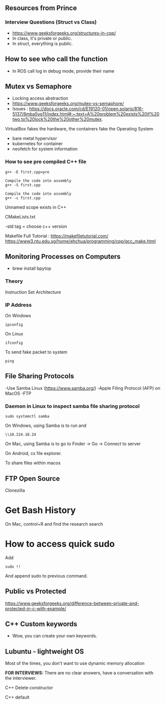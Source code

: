 ## Resources from Prince

### Interview Questions (Struct vs Class) 
- https://www.geeksforgeeks.org/structures-in-cpp/
- In class, it's private or public.
- In struct, everything is public.

## How to see who call the function
- In ROS call log in debug mode, provide their name

## Mutex vs Semaphore
- Locking access abstraction
- https://www.geeksforgeeks.org/mutex-vs-semaphore/
- Issues : https://docs.oracle.com/cd/E19120-01/open.solaris/816-5137/6mba5vq11/index.html#:~:text=A%20problem%20exists%20if%20two,to%20lock%20the%20other%20mutex.

VirtualBox fakes the hardware, the containers fake the Operating System

- bare metal hypervisor
- kubernetes for container
- neofetch for system information

### How to see pre compiled C++ file
```
g++ -E first.cpp>pre   
```

```
Compile the code into assembly
g++ -S first.cpp
```

```
Compile the code into assembly
g++ -c first.cpp
```

Unnamed scope exists in C++

CMakeLists.txt

-std tag = choose c++ version

Makefile
Full Tutorial : https://makefiletutorial.com/
https://www3.ntu.edu.sg/home/ehchua/programming/cpp/gcc_make.html

## Monitoring Processes on Computers 
- brew install bpytop

### Theory

Instruction Set Architecture

### IP Address
On Windows
```
ipconfig
```
On Linux
```
ifconfig
```
To send fake packet to system
```
ping
```

## File Sharing Protocols

-Use Samba Linux (https://www.samba.org/)
-Apple Filing Protocol (AFP) on MacOS
-FTP


### Daemon in Linux to inspect samba file sharing protocol

```
sudo systemctl samba
```

On Windows, using Samba is to run and 
```
\\10.224.10.24
```

On Mac, using Samba is to go to Finder -> Go -> Connect to server

On Android, cx file explorer.


To share files within macos

## FTP Open Source
Clonezilla

# Get Bash History
On Mac, control+R and find the research search

# How to access quick sudo
Add
```
sudo !!
```
And append sudo to previous command.

## Public vs Protected
https://www.geeksforgeeks.org/difference-between-private-and-protected-in-c-with-example/

## C++ Custom keywords
- Wow, you can create your own keywords.

## Lubuntu - lightweight OS

Most of the times, you don't want to use dynamic memory allocation

**FOR INTERVIEWS:** There are no clear answers, have a conversation with the interviewer.

C++ Delete constructor


C++ default
